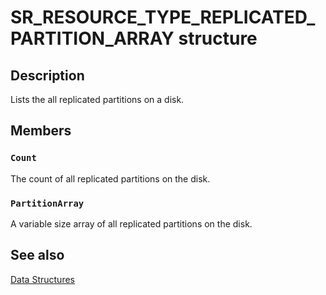 # SR_RESOURCE_TYPE_REPLICATED_PARTITION_ARRAY structure

## Description

Lists the all replicated partitions on a disk.

## Members

### `Count`

The count of all replicated partitions on the disk.

### `PartitionArray`

A variable size array of all replicated partitions on the disk.

## See also

[Data Structures](https://learn.microsoft.com/previous-versions/windows/desktop/mscs/data-structures)
